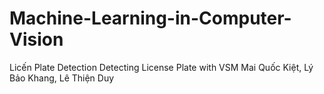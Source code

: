 # Machine-Learning-in-Computer-Vision
Licến Plate Detection
Detecting License Plate with VSM
Mai Quốc Kiệt, Lý Bảo Khang, Lê Thiện Duy
